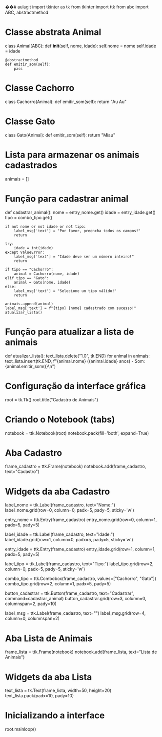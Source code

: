 ��#   a u l a g i t 
 
 import tkinter as tk
from tkinter import ttk
from abc import ABC, abstractmethod

# Classe abstrata Animal
class Animal(ABC):
    def __init__(self, nome, idade):
        self.nome = nome
        self.idade = idade

    @abstractmethod
    def emitir_som(self):
        pass

# Classe Cachorro
class Cachorro(Animal):
    def emitir_som(self):
        return "Au Au"

# Classe Gato
class Gato(Animal):
    def emitir_som(self):
        return "Miau"

# Lista para armazenar os animais cadastrados
animais = []

# Função para cadastrar animal
def cadastrar_animal():
    nome = entry_nome.get()
    idade = entry_idade.get()
    tipo = combo_tipo.get()
    
    if not nome or not idade or not tipo:
        label_msg['text'] = "Por favor, preencha todos os campos!"
        return

    try:
        idade = int(idade)
    except ValueError:
        label_msg['text'] = "Idade deve ser um número inteiro!"
        return

    if tipo == "Cachorro":
        animal = Cachorro(nome, idade)
    elif tipo == "Gato":
        animal = Gato(nome, idade)
    else:
        label_msg['text'] = "Selecione um tipo válido!"
        return

    animais.append(animal)
    label_msg['text'] = f"{tipo} {nome} cadastrado com sucesso!"
    atualizar_lista()

# Função para atualizar a lista de animais
def atualizar_lista():
    text_lista.delete("1.0", tk.END)
    for animal in animais:
        text_lista.insert(tk.END, f"{animal.nome} ({animal.idade} anos) - Som: {animal.emitir_som()}\n")

# Configuração da interface gráfica
root = tk.Tk()
root.title("Cadastro de Animais")

# Criando o Notebook (tabs)
notebook = ttk.Notebook(root)
notebook.pack(fill='both', expand=True)

# Aba Cadastro
frame_cadastro = ttk.Frame(notebook)
notebook.add(frame_cadastro, text="Cadastro")

# Widgets da aba Cadastro
label_nome = ttk.Label(frame_cadastro, text="Nome:")
label_nome.grid(row=0, column=0, padx=5, pady=5, sticky='w')

entry_nome = ttk.Entry(frame_cadastro)
entry_nome.grid(row=0, column=1, padx=5, pady=5)

label_idade = ttk.Label(frame_cadastro, text="Idade:")
label_idade.grid(row=1, column=0, padx=5, pady=5, sticky='w')

entry_idade = ttk.Entry(frame_cadastro)
entry_idade.grid(row=1, column=1, padx=5, pady=5)

label_tipo = ttk.Label(frame_cadastro, text="Tipo:")
label_tipo.grid(row=2, column=0, padx=5, pady=5, sticky='w')

combo_tipo = ttk.Combobox(frame_cadastro, values=["Cachorro", "Gato"])
combo_tipo.grid(row=2, column=1, padx=5, pady=5)

button_cadastrar = ttk.Button(frame_cadastro, text="Cadastrar", command=cadastrar_animal)
button_cadastrar.grid(row=3, column=0, columnspan=2, pady=10)

label_msg = ttk.Label(frame_cadastro, text="")
label_msg.grid(row=4, column=0, columnspan=2)

# Aba Lista de Animais
frame_lista = ttk.Frame(notebook)
notebook.add(frame_lista, text="Lista de Animais")

# Widgets da aba Lista
text_lista = tk.Text(frame_lista, width=50, height=20)
text_lista.pack(padx=10, pady=10)

# Inicializando a interface
root.mainloop()

